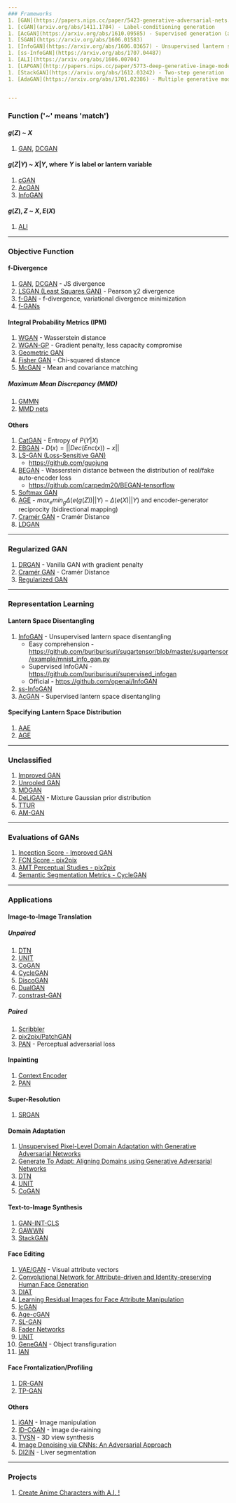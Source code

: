 ```yaml
---
### Frameworks
1. [GAN](https://papers.nips.cc/paper/5423-generative-adversarial-nets.pdf), [DCGAN](https://arxiv.org/abs/1511.06434)
1. [cGAN](arxiv.org/abs/1411.1784) - Label-conditioning generation
1. [AcGAN](https://arxiv.org/abs/1610.09585) - Supervised generation (auxiliary classifier with labels)
1. [SGAN](https://arxiv.org/abs/1606.01583)
1. [InfoGAN](https://arxiv.org/abs/1606.03657) - Unsupervised lantern space disentangling
1. [ss-InfoGAN](https://arxiv.org/abs/1707.04487)
1. [ALI](https://arxiv.org/abs/1606.00704)
1. [LAPGAN](http://papers.nips.cc/paper/5773-deep-generative-image-models-using-a-laplacian-pyramid-of-adversarial-networks.pdf) - Coarse-to-fine generation
1. [StackGAN](https://arxiv.org/abs/1612.03242) - Two-step generation
1. [AdaGAN](https://arxiv.org/abs/1701.02386) - Multiple generative models


---
```

### Function ('~' means 'match')

#### $g(Z)$ ~ $X$
1. [GAN](https://papers.nips.cc/paper/5423-generative-adversarial-nets.pdf), [DCGAN](https://arxiv.org/abs/1511.06434)

#### $g(Z|Y)$ ~ $X|Y$, where $Y$ is label or lantern variable
1. [cGAN](arxiv.org/abs/1411.1784)
1. [AcGAN](https://arxiv.org/abs/1610.09585)
1. [InfoGAN](https://arxiv.org/abs/1606.03657)

#### $g(Z),Z$ ~ $X,E(X)$
1. [ALI](https://arxiv.org/abs/1606.00704)


---
### Objective Function

#### f-Divergence
1. [GAN](https://papers.nips.cc/paper/5423-generative-adversarial-nets.pdf), [DCGAN](https://arxiv.org/abs/1511.06434) - JS divergence
1. [LSGAN (Least Squares GAN)](https://pdfs.semanticscholar.org/0bbc/35bdbd643fb520ce349bdd486ef2c490f1fc.pdf) - Pearson χ2 divergence
1. [f-GAN](https://arxiv.org/abs/1606.00709) - f-divergence, variational divergence minimization
1. [f-GANs](https://arxiv.org/abs/1707.04385)


#### Integral Probability Metrics (IPM)
1. [WGAN](https://arxiv.org/abs/1701.07875) - Wasserstein distance
1. [WGAN-GP](https://arxiv.org/abs/1704.00028) - Gradient penalty, less capacity compromise
1. [Geometric GAN](https://arxiv.org/abs/1705.02894)
1. [Fisher GAN](https://arxiv.org/abs/1705.09675) - Chi-squared distance
1. [McGAN](https://arxiv.org/abs/1702.08398) - Mean and covariance matching
##### Maximum Mean Discrepancy (MMD)
1. [GMMN](http://proceedings.mlr.press/v37/li15.pdf)
1. [MMD nets](https://arxiv.org/abs/1505.03906)

#### Others
1. [CatGAN](https://arxiv.org/abs/1511.06390) - Entropy of $P(Y|X)$
1. [EBGAN](https://arxiv.org/abs/1609.03126) - $D(x) = ||Dec(Enc(x)) − x||$
1. [LS-GAN (Loss-Sensitive GAN)](https://arxiv.org/abs/1701.06264)
    - https://github.com/guojunq
1. [BEGAN](https://arxiv.org/abs/1703.10717) - Wasserstein distance between the distribution of real/fake auto-encoder loss
    - https://github.com/carpedm20/BEGAN-tensorflow
1. [Softmax GAN](https://arxiv.org/abs/1704.06191)
1. [AGE](https://arxiv.org/abs/1704.02304) - $max_emin_g\Delta(e(g(Z))||Y)-\Delta(e(X)||Y)$ and encoder-generator reciprocity (bidirectional mapping)
1. [Cramér GAN](https://arxiv.org/abs/1705.10743) - Cramér Distance
1. [LDGAN](https://arxiv.org/abs/1705.10743)


---
### Regularized GAN
1. [DRGAN](https://arxiv.org/abs/1705.07215) - Vanilla GAN with gradient penalty
1. [Cramér GAN](https://arxiv.org/abs/1705.10743) - Cramér Distance
1. [Regularized GAN](https://arxiv.org/abs/1705.09367)


---
### Representation Learning

#### Lantern Space Disentangling
1. [InfoGAN](https://arxiv.org/abs/1606.03657) - Unsupervised lantern space disentangling
    - Easy comprehension - https://github.com/buriburisuri/sugartensor/blob/master/sugartensor/example/mnist_info_gan.py
    - Supervised InfoGAN - https://github.com/buriburisuri/supervised_infogan
    - Official - https://github.com/openai/InfoGAN
1. [ss-InfoGAN](https://arxiv.org/abs/1707.04487)
1. [AcGAN](https://arxiv.org/abs/1610.09585) - Supervised lantern space disentangling

#### Specifying Lantern Space Distribution
1. [AAE](https://arxiv.org/abs/1511.06390)
1. [AGE](https://arxiv.org/abs/1704.02304)


---
### Unclassified
1. [Improved GAN](https://arxiv.org/abs/1606.03498)
1. [Unrooled GAN](https://arxiv.org/abs/1611.02163)
1. [MDGAN](https://arxiv.org/abs/1612.02136)
1. [DeLiGAN](https://arxiv.org/abs/1706.02071) - Mixture Gaussian prior distribution
1. [TTUR](https://arxiv.org/abs/1706.08500)
1. [AM-GAN](https://arxiv.org/abs/1703.02000)

---
### Evaluations of GANs
1. [Inception Score - Improved GAN](https://arxiv.org/abs/1606.03498)
1. [FCN Score - pix2pix](https://arxiv.org/pdf/1611.07004.pdf)
1. [AMT Perceptual Studies - pix2pix](https://arxiv.org/pdf/1611.07004.pdf)
1. [Semantic Segmentation Metrics - CycleGAN](https://arxiv.org/abs/1703.10593)

---
### Applications

#### Image-to-Image Translation
##### Unpaired
1. [DTN](https://arxiv.org/abs/1611.02200)
1. [UNIT](arxiv.org/abs/1703.00848)
1. [CoGAN](http://papers.nips.cc/paper/6544-coupled-generative-adversarial-networks)
1. [CycleGAN](https://arxiv.org/abs/1703.10593)
1. [DiscoGAN](https://arxiv.org/abs/1703.05192)
1. [DualGAN](https://arxiv.org/abs/1704.02510)
1. [constrast-GAN](https://arxiv.org/abs/1708.00315)
##### Paired
1. [Scribbler](https://arxiv.org/abs/1612.00835)
1. [pix2pix/PatchGAN](https://arxiv.org/abs/1611.07004)
1. [PAN](https://arxiv.org/abs/1706.09138) - Perceptual adversarial loss

#### Inpainting
1. [Context Encoder](http://www.cv-foundation.org/openaccess/content_cvpr_2016/html/Pathak_Context_Encoders_Feature_CVPR_2016_paper.html)
1. [PAN](https://arxiv.org/abs/1706.09138)

#### Super-Resolution
1. [SRGAN](https://arxiv.org/abs/1609.04802)

#### Domain Adaptation
1. [Unsupervised Pixel-Level Domain Adaptation with Generative Adversarial Networks](https://arxiv.org/abs/1612.05424)
1. [Generate To Adapt: Aligning Domains using Generative Adversarial Networks](https://arxiv.org/abs/1704.01705)
1. [DTN](https://arxiv.org/abs/1611.02200)
1. [UNIT](arxiv.org/abs/1703.00848)
1. [CoGAN](http://papers.nips.cc/paper/6544-coupled-generative-adversarial-networks)

#### Text-to-Image Synthesis
1. [GAN-INT-CLS](http://proceedings.mlr.press/v48/reed16.pdf)
1. [GAWWN](http://papers.nips.cc/paper/6111-learning-what-and-where-to-draw)
1. [StackGAN](https://arxiv.org/abs/1612.03242)

#### Face Editing
1. [VAE/GAN](https://arxiv.org/abs/1512.09300) - Visual attribute vectors
1. [Convolutional Network for Attribute-driven and Identity-preserving Human Face Generation](https://arxiv.org/abs/1608.06434)
1. [DIAT](https://arxiv.org/abs/1610.05586)
1. [Learning Residual Images for Face Attribute Manipulation](https://arxiv.org/abs/1612.05363)
1. [IcGAN](https://arxiv.org/abs/1611.06355)
1. [Age-cGAN](https://arxiv.org/abs/1702.01983)
1. [SL-GAN](https://arxiv.org/abs/1704.02166)
1. [Fader Networks](https://arxiv.org/abs/1706.00409)
1. [UNIT](arxiv.org/abs/1703.00848)
1. [GeneGAN](https://arxiv.org/abs/1705.04932) - Object transfiguration 
1. [IAN](https://arxiv.org/abs/1609.07093)

#### Face Frontalization/Profiling
1. [DR-GAN](http://cvlab.cse.msu.edu/pdfs/Tran_Yin_Liu_CVPR2017.pdf)
1. [TP-GAN](https://arxiv.org/abs/1704.04086)

#### Others
1. [iGAN](https://link.springer.com/chapter/10.1007/978-3-319-46454-1_36) - Image manipulation
1. [ID-CGAN](https://arxiv.org/abs/1701.05957) - Image de-raining
1. [TVSN](https://arxiv.org/abs/1703.02921) - 3D view synthesis
1. [Image Denoising via CNNs: An Adversarial Approach](https://arxiv.org/abs/1708.00159)
1. [DI2IN](arxiv.org/abs/1707.08037) - Liver segmentation


---
### Projects
1. [Create Anime Characters with A.I. !](http://make.girls.moe/technical_report.pdf)

